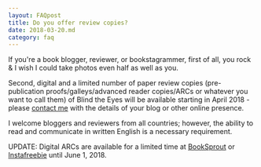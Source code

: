 ```yaml
---
layout: FAQpost
title: Do you offer review copies?
date: 2018-03-20.md
category: faq
---
```


If you're a book blogger, reviewer, or bookstagrammer, first of all, you rock & I wish I could take photos even half as well as you.

Second, digital and a limited number of paper review copies (pre-publication proofs/galleys/advanced reader copies/ARCs or whatever you want to call them) of Blind the Eyes will be available starting in April 2018 - please [contact me](mailto:kaiewrites@gmail.com) with the details of your blog or other online presence.

I welcome bloggers and reviewers from all countries; however, the ability to read and communicate in written English is a necessary requirement.

UPDATE: Digital ARCs are available for a limited time at [BookSprout](https://booksprout.co/arc/2789/blind-the-eyes) or [Instafreebie](https://claims.instafreebie.com/free/9gmmvuqb) until June 1, 2018.

